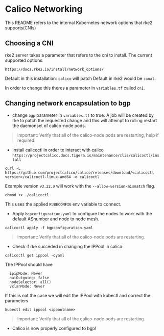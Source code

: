 # Calico Networking
This README refers to the internal Kubernetes network options that rke2 supports(CNIs)
## Choosing a CNI
rke2 server takes a parameter that refers to the cni to install.
The current supported options:
```
https://docs.rke2.io/install/network_options/
```
Default in this installation: ```calico``` will patch 
Default in rke2 would be ```canal```.



In order to change this theres a parameter in ```variables.tf``` called  ```cni```.

## Changing network encapsulation to bgp
- change ```bgp``` parameter in ```variables.tf``` to true.
A job will be created by rke to patch the requested change and this will attempt to rolling restart the daemonset of calico-node pods.
> Important: Verify that all of the calico-node pods are restarting, help if required.
- Install calicoctl in order to interact with calico
```https://projectcalico.docs.tigera.io/maintenance/clis/calicoctl/install```
```
curl -L https://github.com/projectcalico/calico/releases/download/<calicoctl version>/calicoctl-linux-amd64 -o calicoctl
```
Example version ```v3.22.0``` will work with the ```--allow-version-mismatch``` flag.
```
chmod +x ./calicoctl
```
This uses the applied ```KUBECONFIG``` env variable to connect.

- Apply ```bgpconfiguration.yaml``` to configure the nodes to work with the default ASnumber and node to node mesh.
```
calicoctl apply -f bgpconfiguration.yaml
```
> Important: Verify that all of the calico-node pods are restarting.
- Check if rke succeded in changing the IPPool in calico
```
calicoctl get ippool -oyaml
```
The IPPool should have
```
  ipipMode: Never
  natOutgoing: false
  nodeSelector: all()
  vxlanMode: Never
```
If this is not the case we will edit the IPPool with kubectl and correct the parameters
```
kubectl edit ippool <ippoolname>
```
> Important: Verify that all of the calico-node pods are restarting.
- Calico is now properly configured to bgp!